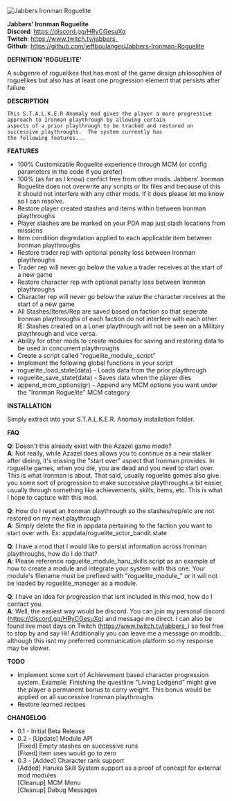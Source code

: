 
![Jabbers Ironman Roguelite](https://cdn.discordapp.com/attachments/415664512981794818/941835109521297448/Jabbers_Ironman_Roguelite.gif)  

**Jabbers' Ironman Roguelite**  
**Discord**: https://discord.gg/HRyCGesuXq  
**Twitch**: https://www.twitch.tv/jabbers_  
**Github**: https://github.com/jeffboulanger/Jabbers-Ironman-Roguelite  

**DEFINITION 'ROGUELITE'** 
 
A subgenre of roguelikes that has most of the game design philosophies of roguelikes but also has at least one progression element that persists after failure

**DESCRIPTION**

    This S.T.A.L.K.E.R Anomaly mod gives the player a more progressive approach to Ironman playthrough by allowing certain 
    aspects of a prior playthrough to be tracked and restored on successive playthroughs.  The system currently has 
    the following features...

**FEATURES**

- 100% Customizable Roguelite experience through MCM (or config parameters in the code if you prefer)
- 100% (as far as I know) conflict free from other mods.  Jabbers' Ironman Roguelite does not overwrite any scripts or ltx files and because of this it should not interfere with any other mods.   If it does please let me know so I can resolve.
- Restore player created stashes and items within between Ironman playthroughs
 - Player stashes are be marked on your PDA map just stash locations from missions
 - Item condition degredation applied to each applicable item between Ironman playthroughs
- Restore trader rep with optional penalty loss between Ironman playthroughs
 - Trader rep will never go below the value a trader receives at the start of a new game
- Restore character rep with optional penalty loss between Ironman playthroughs
 - Character rep will never go below the value the character receives at the start of a new game
- All Stashes/Items/Rep are saved based on faction so that seperate Ironman playthroughs of each faction do not interfere with each other.  IE: Stashes created on a Loner playthrough will not be seen on a Military playthrough and vice versa.
- Ability for other mods to create modules for saving and restoring data to be used in concurrent playthroughs
 - Create a script called "roguelite_module_<your module name>.script" 
 - Implement the following global functions in your script
  - roguelite_load_state(data) - Loads data from the prior playthrough
  - roguelite_save_state(data) - Saves data when the player dies
  - append_mcm_options(gr) - Append any MCM options you want under the "Ironman Roguelite" MCM category

**INSTALLATION**

Simply extract into your S.T.A.L.K.E.R. Anomaly installation folder.

**FAQ**

**Q**: Doesn't this already exist with the Azazel game mode?  
**A**: Not really, while Azazel does allows you to continue as a new stalker after dieing, it's missing the "start over" aspect that Ironman provides.  In roguelite games, when you die, you are dead and you need to start over.  This is what Ironman is about.  That said, usually roguelite games also give you some sort of progression to make successive playthroughs a bit easier, usually through something like achievements, skills, items, etc.  This is what I hope to capture with this mod.

**Q**: How do I reset an Ironman playthrough so the stashes/rep/etc are not restored on my next playthrough  
**A**: Simply delete the file in appdata pertaining to the faction you want to start over with.  Ex: appdata/roguelite_actor_bandit.state

**Q**: I have a mod that I would like to persist information across Ironman playthroughs, how do I do that?  
**A**: Please reference roguelite_module_haru_skills.script as an example of how to create a module and integrate your system with this one.  Your module's filename must be prefixed with "roguelite_module_" or it will not be loaded by roguelite_manager as a module.
    
**Q**: I have an idea for progression that isnt included in this mod, how do I contact you.  
**A**: Well, the easiest way would be discord.  You can join my personal discord (https://discord.gg/HRyCGesuXq) and message me direct. I can also be found live most days on Twitch (https://www.twitch.tv/jabbers_) so feel free to stop by and say Hi! Additionally you can leave me a message on moddb... although this isnt my preferred communication platform so my response may be slower.   
    
**TODO**

- Implement some sort of Achievement based character progression system.  Example: Finishing the questline "Living Ledgend" might give the player a permanent bonus to carry weight.  This bonus would be applied on all successive Ironman playthroughs.  
- Restore learned recipes

**CHANGELOG**

- 0.1 - Initial Beta Release  
- 0.2 - [Update] Module API  
        [Fixed] Empty stashes on successive runs  
        [Fixed] Item uses would go to zero  
- 0.3 - [Added] Character rank support  
        [Added] Haruka Skill System support as a proof of concept for external mod modules  
        [Cleanup] MCM Menu  
        [Cleanup] Debug Messages  

